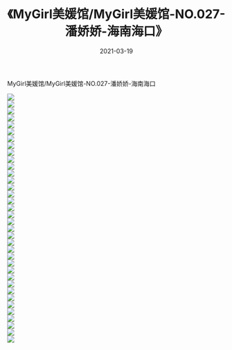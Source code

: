﻿---
layout: post
title:  《MyGirl美媛馆/MyGirl美媛馆-NO.027-潘娇娇-海南海口》
date:   2021-03-19
img: http://pic.660000.xyz/1:/网络美图/2021/MyGirl美媛馆/MyGirl美媛馆-NO.027-潘娇娇-海南海口/000.jpg
categories: [美女, 清纯, 唯美]
---

MyGirl美媛馆/MyGirl美媛馆-NO.027-潘娇娇-海南海口

 ![](http://pic.660000.xyz/1:/网络美图/2021/MyGirl美媛馆/MyGirl美媛馆-NO.027-潘娇娇-海南海口/001.jpg) <br>![](http://pic.660000.xyz/1:/网络美图/2021/MyGirl美媛馆/MyGirl美媛馆-NO.027-潘娇娇-海南海口/002.jpg) <br>![](http://pic.660000.xyz/1:/网络美图/2021/MyGirl美媛馆/MyGirl美媛馆-NO.027-潘娇娇-海南海口/003.jpg) <br>![](http://pic.660000.xyz/1:/网络美图/2021/MyGirl美媛馆/MyGirl美媛馆-NO.027-潘娇娇-海南海口/004.jpg) <br>![](http://pic.660000.xyz/1:/网络美图/2021/MyGirl美媛馆/MyGirl美媛馆-NO.027-潘娇娇-海南海口/005.jpg) <br>![](http://pic.660000.xyz/1:/网络美图/2021/MyGirl美媛馆/MyGirl美媛馆-NO.027-潘娇娇-海南海口/006.jpg) <br>![](http://pic.660000.xyz/1:/网络美图/2021/MyGirl美媛馆/MyGirl美媛馆-NO.027-潘娇娇-海南海口/007.jpg) <br>![](http://pic.660000.xyz/1:/网络美图/2021/MyGirl美媛馆/MyGirl美媛馆-NO.027-潘娇娇-海南海口/008.jpg) <br>![](http://pic.660000.xyz/1:/网络美图/2021/MyGirl美媛馆/MyGirl美媛馆-NO.027-潘娇娇-海南海口/009.jpg) <br>![](http://pic.660000.xyz/1:/网络美图/2021/MyGirl美媛馆/MyGirl美媛馆-NO.027-潘娇娇-海南海口/010.jpg) <br>![](http://pic.660000.xyz/1:/网络美图/2021/MyGirl美媛馆/MyGirl美媛馆-NO.027-潘娇娇-海南海口/011.jpg) <br>![](http://pic.660000.xyz/1:/网络美图/2021/MyGirl美媛馆/MyGirl美媛馆-NO.027-潘娇娇-海南海口/012.jpg) <br>![](http://pic.660000.xyz/1:/网络美图/2021/MyGirl美媛馆/MyGirl美媛馆-NO.027-潘娇娇-海南海口/013.jpg) <br>![](http://pic.660000.xyz/1:/网络美图/2021/MyGirl美媛馆/MyGirl美媛馆-NO.027-潘娇娇-海南海口/014.jpg) <br>![](http://pic.660000.xyz/1:/网络美图/2021/MyGirl美媛馆/MyGirl美媛馆-NO.027-潘娇娇-海南海口/015.jpg) <br>![](http://pic.660000.xyz/1:/网络美图/2021/MyGirl美媛馆/MyGirl美媛馆-NO.027-潘娇娇-海南海口/016.jpg) <br>![](http://pic.660000.xyz/1:/网络美图/2021/MyGirl美媛馆/MyGirl美媛馆-NO.027-潘娇娇-海南海口/017.jpg) <br>![](http://pic.660000.xyz/1:/网络美图/2021/MyGirl美媛馆/MyGirl美媛馆-NO.027-潘娇娇-海南海口/018.jpg) <br>![](http://pic.660000.xyz/1:/网络美图/2021/MyGirl美媛馆/MyGirl美媛馆-NO.027-潘娇娇-海南海口/019.jpg) <br>![](http://pic.660000.xyz/1:/网络美图/2021/MyGirl美媛馆/MyGirl美媛馆-NO.027-潘娇娇-海南海口/020.jpg) <br>![](http://pic.660000.xyz/1:/网络美图/2021/MyGirl美媛馆/MyGirl美媛馆-NO.027-潘娇娇-海南海口/021.jpg) <br>![](http://pic.660000.xyz/1:/网络美图/2021/MyGirl美媛馆/MyGirl美媛馆-NO.027-潘娇娇-海南海口/022.jpg) <br>![](http://pic.660000.xyz/1:/网络美图/2021/MyGirl美媛馆/MyGirl美媛馆-NO.027-潘娇娇-海南海口/023.jpg) <br>![](http://pic.660000.xyz/1:/网络美图/2021/MyGirl美媛馆/MyGirl美媛馆-NO.027-潘娇娇-海南海口/024.jpg) <br>![](http://pic.660000.xyz/1:/网络美图/2021/MyGirl美媛馆/MyGirl美媛馆-NO.027-潘娇娇-海南海口/025.jpg) <br>![](http://pic.660000.xyz/1:/网络美图/2021/MyGirl美媛馆/MyGirl美媛馆-NO.027-潘娇娇-海南海口/026.jpg) <br>![](http://pic.660000.xyz/1:/网络美图/2021/MyGirl美媛馆/MyGirl美媛馆-NO.027-潘娇娇-海南海口/027.jpg) <br>![](http://pic.660000.xyz/1:/网络美图/2021/MyGirl美媛馆/MyGirl美媛馆-NO.027-潘娇娇-海南海口/028.jpg) <br>![](http://pic.660000.xyz/1:/网络美图/2021/MyGirl美媛馆/MyGirl美媛馆-NO.027-潘娇娇-海南海口/029.jpg) <br>![](http://pic.660000.xyz/1:/网络美图/2021/MyGirl美媛馆/MyGirl美媛馆-NO.027-潘娇娇-海南海口/030.jpg) <br>![](http://pic.660000.xyz/1:/网络美图/2021/MyGirl美媛馆/MyGirl美媛馆-NO.027-潘娇娇-海南海口/031.jpg) <br>![](http://pic.660000.xyz/1:/网络美图/2021/MyGirl美媛馆/MyGirl美媛馆-NO.027-潘娇娇-海南海口/032.jpg) <br>![](http://pic.660000.xyz/1:/网络美图/2021/MyGirl美媛馆/MyGirl美媛馆-NO.027-潘娇娇-海南海口/033.jpg) <br>![](http://pic.660000.xyz/1:/网络美图/2021/MyGirl美媛馆/MyGirl美媛馆-NO.027-潘娇娇-海南海口/034.jpg) <br>![](http://pic.660000.xyz/1:/网络美图/2021/MyGirl美媛馆/MyGirl美媛馆-NO.027-潘娇娇-海南海口/035.jpg) <br>![](http://pic.660000.xyz/1:/网络美图/2021/MyGirl美媛馆/MyGirl美媛馆-NO.027-潘娇娇-海南海口/036.jpg) <br>